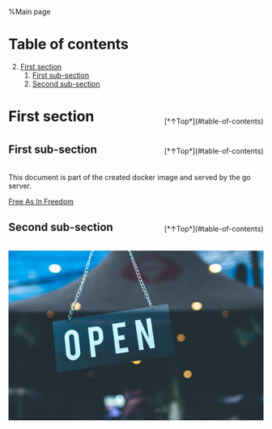 %Main page

# Table of contents

2. [First section](#first-section)
    1. [First sub-section](#first-sub-section)
    2. [Second sub-section](#second-sub-section)

# First section

<div style="text-align:right;margin-top:-2.5em;margin-bottom:2.5em">[*↑Top*](#table-of-contents)</div>

## First sub-section

<div style="text-align:right;margin-top:-2.5em;margin-bottom:2.5em">[*↑Top*](#table-of-contents)</div>

This document is part of the created docker image and served by the go server.

[Free As In Freedom](documents/faif-2.0.pdf)

## Second sub-section

<div style="text-align:right;margin-top:-2.5em;margin-bottom:2.5em">[*↑Top*](#table-of-contents)</div>

![Example for a image](images/open.jpg)
